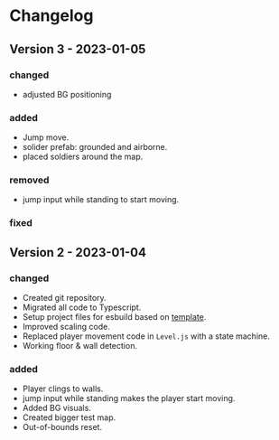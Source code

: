 # Changelog

## Version 3 - 2023-01-05

### changed

- adjusted BG positioning

### added

- Jump move.
- solider prefab: grounded and airborne.
- placed soldiers around the map.

### removed

- jump input while standing to start moving.

### fixed

## Version 2 - 2023-01-04

### changed

- Created git repository.
- Migrated all code to Typescript.
- Setup project files for esbuild based on [template](https://github.com/UWStout/phaser3-esbuild-es6-template).
- Improved scaling code.
- Replaced player movement code in `Level.js` with a state machine.
- Working floor & wall detection.

### added

- Player clings to walls.
- jump input while standing makes the player start moving.
- Added BG visuals.
- Created bigger test map.
- Out-of-bounds reset.